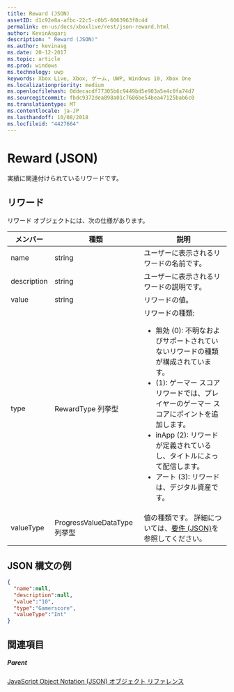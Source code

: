 ```yaml
---
title: Reward (JSON)
assetID: d1c92e8a-afbc-22c5-c0b5-6063963f8c4d
permalink: en-us/docs/xboxlive/rest/json-reward.html
author: KevinAsgari
description: " Reward (JSON)"
ms.author: kevinasg
ms.date: 20-12-2017
ms.topic: article
ms.prod: windows
ms.technology: uwp
keywords: Xbox Live, Xbox, ゲーム, UWP, Windows 10, Xbox One
ms.localizationpriority: medium
ms.openlocfilehash: 0ddecacdf77305b6c9449bd5e903a5e4c0fa74d7
ms.sourcegitcommit: fbdc9372dea898a01c7686be54bea47125bab6c0
ms.translationtype: MT
ms.contentlocale: ja-JP
ms.lasthandoff: 10/08/2018
ms.locfileid: "4427664"
---
```

# <a name="reward-json"></a>Reward (JSON)
実績に関連付けられているリワードです。
<a id="ID4EN"></a>


## <a name="reward"></a>リワード

リワード オブジェクトには、次の仕様があります。

| メンバー| 種類| 説明|
| --- | --- | --- |
| name| string| ユーザーに表示されるリワードの名前です。|
| description| string| ユーザーに表示されるリワードの説明です。|
| value| string| リワードの値。|
| type| RewardType 列挙型| リワードの種類: <ul><li>無効 (0): 不明なおよびサポートされていないリワードの種類が構成されています。</li><li>(1): ゲーマー スコア リワードでは、プレイヤーのゲーマー スコアにポイントを追加します。</li><li>inApp (2): リワードが定義されているし、タイトルによって配信します。</li><li>アート (3): リワードは、デジタル資産です。</li></ul> | 
| valueType| ProgressValueDataType 列挙型| 値の種類です。 詳細については、[要件 (JSON)](json-requirement.md)を参照してください。|

<a id="ID4EBD"></a>


## <a name="sample-json-syntax"></a>JSON 構文の例


```json
{
  "name":null,
  "description":null,
  "value":"10",
  "type":"Gamerscore",
  "valueType":"Int"
}

```


<a id="ID4EKD"></a>


## <a name="see-also"></a>関連項目

<a id="ID4EMD"></a>


##### <a name="parent"></a>Parent

[JavaScript Object Notation (JSON) オブジェクト リファレンス](atoc-xboxlivews-reference-json.md)
